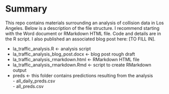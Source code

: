 # Summary

This repo contains materials surrounding an analysis of collision data in Los Angeles.
Below is a description of the file structure.
I recommend starting with the Word document or RMarkdown HTML file.
Code and details are in the R script.
I also published an associated blog post here: [TO FILL IN].

- la_traffic_analysis.R                <- analysis script     
- la_traffic_analysis_blog_post.docx   <- blog post rough draft   
- la_traffic_analysis_rmarkdown.html   <- RMarkdown HTML file    
- la_traffic_analysis_rmarkdown.Rmd    <- script to create RMarkdown output    
- preds                                <- this folder contains predictions resulting from the analysis    
        - all_daily_preds.csv   
        - all_preds.csv    
